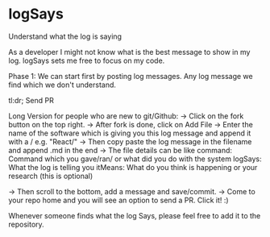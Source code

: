# logSays
Understand what the log is saying

As a developer I might not know 
what is the best message to show in my log.
logSays sets me free to focus on my code.

Phase 1:
We can start first by posting log messages.
Any log message we find which we don't understand.

tl:dr; Send PR

Long Version for people who are new to git/Github:
-> Click on the fork button on the top right.
-> After fork is done, click on Add File
-> Enter the name of the software which is giving you this log message and
append it with a / e.g. "React/"
-> Then copy paste the log message in the filename and append .md in the end
-> The file details can be like
command: Command which you gave/ran/ or what did you do with the system
logSays: What the log is telling you
itMeans: What do you think is happening or your research (this is optional)

-> Then scroll to the bottom, add a message and save/commit.
-> Come to your repo home and you will see an option to send a PR. Click it! :)

Whenever someone finds what the log Says, please feel free to add it to the repository.
